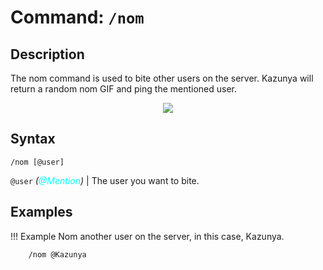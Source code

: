 # **Command:** `/nom`

## **Description**

The nom command is used to bite other users on the server. Kazunya will return a random nom GIF and ping the mentioned user.

<p align="center"><img src="https://media.tenor.com/9dOzFGFZxnoAAAAC/bite-anime.gif"></p>

## **Syntax**

    /nom [@user]

`@user` *(<span style="color:aqua">@Mention</span>)* | The user you want to bite.

## **Examples**

!!! Example
    Nom another user on the server, in this case, Kazunya.

        /nom @Kazunya